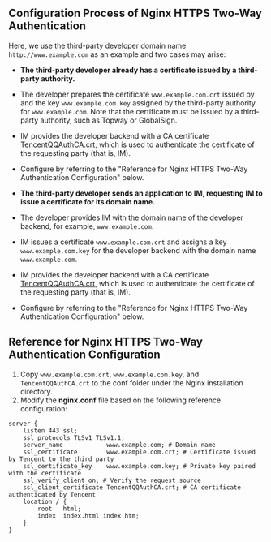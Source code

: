 ## Configuration Process of Nginx HTTPS Two-Way Authentication

Here, we use the third-party developer domain name `http://www.example.com` as an example and two cases may arise:

- **The third-party developer already has a certificate issued by a third-party authority.**
 - The developer prepares the certificate `www.example.com.crt` issued by and the key `www.example.com.key` assigned by the third-party authority for `www.example.com`. Note that the certificate must be issued by a third-party authority, such as Topway or GlobalSign.
 - IM provides the developer backend with a CA certificate [TencentQQAuthCA.crt](http://share.weiyun.com/7d86303625fda66998bcc46f79320503), which is used to authenticate the certificate of the requesting party (that is, IM).
 - Configure by referring to the "Reference for Nginx HTTPS Two-Way Authentication Configuration" below.

- **The third-party developer sends an application to IM, requesting IM to issue a certificate for its domain name.**
 - The developer provides IM with the domain name of the developer backend, for example, `www.example.com`.
 - IM issues a certificate `www.example.com.crt` and assigns a key `www.example.com.key` for the developer backend with the domain name `www.example.com`.
 - IM provides the developer backend with a CA certificate [TencentQQAuthCA.crt](http://share.weiyun.com/7d86303625fda66998bcc46f79320503), which is used to authenticate the certificate of the requesting party (that is, IM).
 - Configure by referring to the "Reference for Nginx HTTPS Two-Way Authentication Configuration" below.

## Reference for Nginx HTTPS Two-Way Authentication Configuration

1. Copy `www.example.com.crt`, `www.example.com.key`, and `TencentQQAuthCA.crt` to the conf folder under the Nginx installation directory.
2. Modify the **nginx.conf** file based on the following reference configuration:
```
server { 
    listen 443 ssl;
    ssl_protocols TLSv1 TLSv1.1;
    server_name            www.example.com; # Domain name
    ssl_certificate        www.example.com.crt; # Certificate issued by Tencent to the third party
    ssl_certificate_key    www.example.com.key; # Private key paired with the certificate
    ssl_verify_client on; # Verify the request source
    ssl_client_certificate TencentQQAuthCA.crt; # CA certificate authenticated by Tencent
    location / {
        root   html;
        index  index.html index.htm;
    }
}
```
